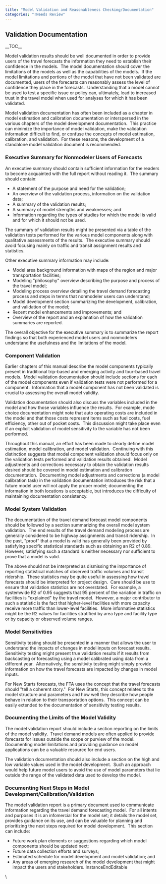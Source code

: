 ```yaml
---
title: "Model Validation and Reasonableness Checking/Documentation"
categories: "!Needs Review"
---
```


Validation Documentation
------------------------

\_\_TOC\_\_

Model validation results should be well documented in order to provide users of the travel forecasts the information they need to establish their confidence in the models.&nbsp; The model documentation should cover the limitations of the models as well as the capabilities of the models.&nbsp; If the model limitations and portions of the model that have not been validated are documented, users of the forecasts can reasonably assess the level of confidence they place in the forecasts.&nbsp; Understanding that a model cannot be used to test a specific issue or policy can, ultimately, lead to increased trust in the travel model when used for analyses for which it has been validated.

Model validation documentation has often been included as a chapter in model estimation and calibration documentation or interspersed in the various chapters of the model development documentation.&nbsp; This practice can minimize the importance of model validation, make the validation information difficult to find, or confuse the concepts of model estimation, calibration, and validation.&nbsp; For these reasons, the development of a standalone model validation document is recommended.

### Executive Summary for Nonmodeler Users of Forecasts

An executive summary should contain sufficient information for the readers to become acquainted with the full report without reading it.&nbsp; The summary should contain:

-   A statement of the purpose and need for the validation;
-   An overview of the validation process, information on the validation data;
-   A summary of the validation results;
-   A summary of model strengths and weaknesses; and
-   Information regarding the types of studies for which the model is valid and for which it should not be used.

The summary of validation results might be presented via a table of the validation tests performed for the various model components along with qualitative assessments of the results.&nbsp; The executive summary should avoid focusing mainly on traffic and transit assignment results and statistics.

Other executive summary information may include:

-   Model area background information with maps of the region and major transportation facilities;
-   Modeling "philosophy" overview describing the purpose and process of the travel model;
-   Modeling process overview detailing the travel demand forecasting process and steps in terms that nonmodeler users can understand;
-   Model development section summarizing the development, calibration, and validation of the model;
-   Recent model enhancements and improvements; and
-   Overview of the report and an explanation of how the validation summaries are reported.

The overall objective for the executive summary is to summarize the report findings so that both experienced model users and nonmodelers understand the usefulness and the limitations of the model.

### Component Validation

Earlier chapters of this manual describe the model components typically present in traditional trip-based and emerging activity and tour-based travel models.&nbsp; Model validation documentation should include sections for each of the model components even if validation tests were not performed for a component.&nbsp; Information that a model component has not been validated is crucial to assessing the overall model validity.

Validation documentation should also discuss the variables included in the model and how those variables influence the results.&nbsp; For example, mode choice documentation might note that auto operating costs are included in the model and that those costs represent items such as fuel costs, fuel efficiency, other out of pocket costs.&nbsp; This discussion might take place even if an explicit validation of model sensitivity to the variable has not been performed.

Throughout this manual, an effort has been made to clearly define model estimation, model calibration, and model validation.&nbsp; Continuing with this distinction suggests that model component validation should focus only on the validation tests performed and validation results obtained.&nbsp; Model adjustments and corrections necessary to obtain the validation results desired should be covered in model estimation and calibration documentation.&nbsp; Documenting model adjustments and corrections (a model calibration task) in the validation documentation introduces the risk that a future model user will not apply the proper model; documenting the information in both locations is acceptable, but introduces the difficulty of maintaining documentation consistency.

### Model System Validation

The documentation of the travel demand forecast model components should be followed by a section summarizing the overall model system validation.&nbsp; The end results of the travel demand modeling process are generally considered to be highway assignments and transit ridership.&nbsp; In the past, "proof" that a model is valid has generally been provided by satisfying specific statistical standards such as obtaining an R2 of 0.89.&nbsp; However, satisfying such a standard is neither necessary nor sufficient to prove that a model is valid.

The above should not be interpreted as dismissing the importance of reporting statistical matches of observed traffic volumes and transit ridership.&nbsp; These statistics may be quite useful in assessing how travel forecasts should be interpreted for project design.&nbsp; Care should be use to ensure that validation statistics are not overstated.&nbsp; For example, a systemwide R2 of 0.95 suggests that 95 percent of the variation in traffic on facilities is "explained" by the travel model.&nbsp; However, a major contributor to such a statistic is the fact that higher-level facilities with more capacity receive more traffic than lower-level facilities.&nbsp; More informative statistics might be the R2 values for facilities stratified by area type and facility type or by capacity or observed volume ranges.

### Model Sensitivities

Sensitivity testing should be presented in a manner that allows the user to understand the impacts of changes in model inputs on forecast results.&nbsp; Sensitivity testing might present true validation results if it results from backcasting or forecasting using a model calibrated using data from a different year.&nbsp; Alternatively, the sensitivity testing might simply provide information on how the travel forecasts are impacted by changes in model inputs.

For New Starts forecasts, the FTA uses the concept that the travel forecasts should "tell a coherent story."&nbsp; For New Starts, this concept relates to the model structure and parameters and how well they describe how people behave in relation to their transportation options.&nbsp; This concept can be easily extended to the documentation of sensitivity testing results.

### Documenting the Limits of the Model Validity

The model validation report should include a section reporting on the limits of the model validity.&nbsp; Travel demand models are often applied to provide forecasts for issues outside the scope or purview of the model.&nbsp; Documenting model limitations and providing guidance on model applications can be a valuable resource for end users.

The validation documentation should also include a section on the high and low variable values used in the model development.&nbsp; Such an approach would help future model users to avoid the use of model parameters that lie outside the range of the validated data used to develop the model.

### Documenting Next Steps in Model Development/Calibration/Validation

The model validation report is a primary document used to communicate information regarding the travel demand forecasting model.&nbsp; For all intents and purposes it is an infomercial for the model set; it details the model set, provides guidance on its use, and can be valuable for planning and prioritizing the next steps required for model development.&nbsp; This section can include:

-   Future work plan elements or suggestions regarding which model components should be updated next;
-   Future data collection efforts and surveys;
-   Estimated schedule for model development and model validation; and
-   Any areas of emerging research of the model development that might impact the users and stakeholders. InstanceEndEditable

\


